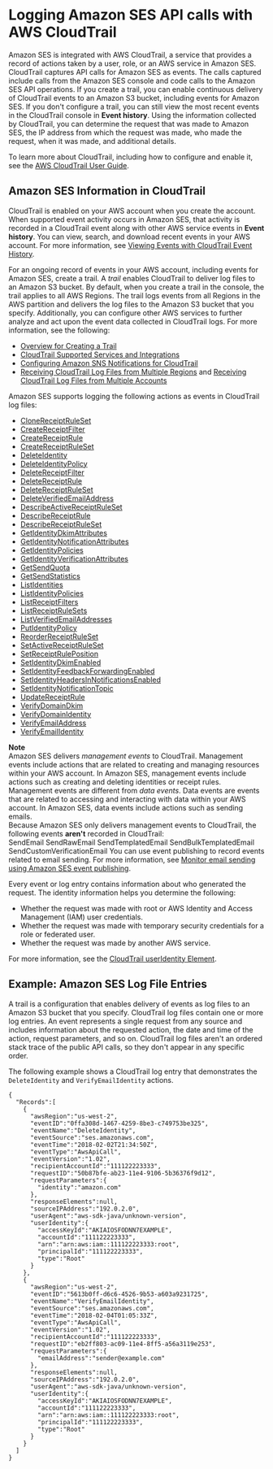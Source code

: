 # Logging Amazon SES API calls with AWS CloudTrail<a name="logging-using-cloudtrail"></a>

Amazon SES is integrated with AWS CloudTrail, a service that provides a record of actions taken by a user, role, or an AWS service in Amazon SES\. CloudTrail captures API calls for Amazon SES as events\. The calls captured include calls from the Amazon SES console and code calls to the Amazon SES API operations\. If you create a trail, you can enable continuous delivery of CloudTrail events to an Amazon S3 bucket, including events for Amazon SES\. If you don't configure a trail, you can still view the most recent events in the CloudTrail console in **Event history**\. Using the information collected by CloudTrail, you can determine the request that was made to Amazon SES, the IP address from which the request was made, who made the request, when it was made, and additional details\. 

To learn more about CloudTrail, including how to configure and enable it, see the [AWS CloudTrail User Guide](https://docs.aws.amazon.com/awscloudtrail/latest/userguide/)\.

## Amazon SES Information in CloudTrail<a name="service-name-info-in-cloudtrail"></a>

CloudTrail is enabled on your AWS account when you create the account\. When supported event activity occurs in Amazon SES, that activity is recorded in a CloudTrail event along with other AWS service events in **Event history**\. You can view, search, and download recent events in your AWS account\. For more information, see [Viewing Events with CloudTrail Event History](https://docs.aws.amazon.com/awscloudtrail/latest/userguide/view-cloudtrail-events.html)\. 

For an ongoing record of events in your AWS account, including events for Amazon SES, create a trail\. A *trail* enables CloudTrail to deliver log files to an Amazon S3 bucket\. By default, when you create a trail in the console, the trail applies to all AWS Regions\. The trail logs events from all Regions in the AWS partition and delivers the log files to the Amazon S3 bucket that you specify\. Additionally, you can configure other AWS services to further analyze and act upon the event data collected in CloudTrail logs\. For more information, see the following: 
+ [Overview for Creating a Trail](https://docs.aws.amazon.com/awscloudtrail/latest/userguide/cloudtrail-create-and-update-a-trail.html)
+ [CloudTrail Supported Services and Integrations](https://docs.aws.amazon.com/awscloudtrail/latest/userguide/cloudtrail-aws-service-specific-topics.html#cloudtrail-aws-service-specific-topics-integrations)
+ [Configuring Amazon SNS Notifications for CloudTrail](https://docs.aws.amazon.com/awscloudtrail/latest/userguide/getting_notifications_top_level.html)
+ [Receiving CloudTrail Log Files from Multiple Regions](https://docs.aws.amazon.com/awscloudtrail/latest/userguide/receive-cloudtrail-log-files-from-multiple-regions.html) and [Receiving CloudTrail Log Files from Multiple Accounts](https://docs.aws.amazon.com/awscloudtrail/latest/userguide/cloudtrail-receive-logs-from-multiple-accounts.html)

Amazon SES supports logging the following actions as events in CloudTrail log files:
+ [CloneReceiptRuleSet](https://docs.aws.amazon.com/ses/latest/APIReference/API_CloneReceiptRuleSet.html)
+ [CreateReceiptFilter](https://docs.aws.amazon.com/ses/latest/APIReference/API_CreateReceiptFilter.html)
+ [CreateReceiptRule](https://docs.aws.amazon.com/ses/latest/APIReference/API_CreateReceiptRule.html)
+ [CreateReceiptRuleSet](https://docs.aws.amazon.com/ses/latest/APIReference/API_CreateReceiptRuleSet.html)
+ [DeleteIdentity](https://docs.aws.amazon.com/ses/latest/APIReference/API_DeleteIdentity.html)
+ [DeleteIdentityPolicy](https://docs.aws.amazon.com/ses/latest/APIReference/API_DeleteIdentityPolicy.html)
+ [DeleteReceiptFilter](https://docs.aws.amazon.com/ses/latest/APIReference/API_DeleteReceiptFilter.html)
+ [DeleteReceiptRule](https://docs.aws.amazon.com/ses/latest/APIReference/API_DeleteReceiptRule.html)
+ [DeleteReceiptRuleSet](https://docs.aws.amazon.com/ses/latest/APIReference/API_DeleteReceiptRuleSet.html)
+ [DeleteVerifiedEmailAddress](https://docs.aws.amazon.com/ses/latest/APIReference/API_DeleteVerifiedEmailAddress.html)
+ [DescribeActiveReceiptRuleSet](https://docs.aws.amazon.com/ses/latest/APIReference/API_DescribeActiveReceiptRuleSet.html)
+ [DescribeReceiptRule](https://docs.aws.amazon.com/ses/latest/APIReference/API_DescribeReceiptRule.html)
+ [DescribeReceiptRuleSet](https://docs.aws.amazon.com/ses/latest/APIReference/API_DescribeReceiptRuleSet.html)
+ [GetIdentityDkimAttributes](https://docs.aws.amazon.com/ses/latest/APIReference/API_GetIdentityDkimAttributes.html)
+ [GetIdentityNotificationAttributes](https://docs.aws.amazon.com/ses/latest/APIReference/API_GetIdentityNotificationAttributes.html)
+ [GetIdentityPolicies](https://docs.aws.amazon.com/ses/latest/APIReference/API_GetIdentityPolicies.html)
+ [GetIdentityVerificationAttributes](https://docs.aws.amazon.com/ses/latest/APIReference/API_GetIdentityVerificationAttributes.html)
+ [GetSendQuota](https://docs.aws.amazon.com/ses/latest/APIReference/API_GetSendQuota.html)
+ [GetSendStatistics](https://docs.aws.amazon.com/ses/latest/APIReference/API_GetSendStatistics.html)
+ [ListIdentities](https://docs.aws.amazon.com/ses/latest/APIReference/API_ListIdentities.html)
+ [ListIdentityPolicies](https://docs.aws.amazon.com/ses/latest/APIReference/API_ListIdentityPolicies.html)
+ [ListReceiptFilters](https://docs.aws.amazon.com/ses/latest/APIReference/API_ListReceiptFilters.html)
+ [ListReceiptRuleSets](https://docs.aws.amazon.com/ses/latest/APIReference/API_ListReceiptRuleSets.html)
+ [ListVerifiedEmailAddresses](https://docs.aws.amazon.com/ses/latest/APIReference/API_ListVerifiedEmailAddresses.html)
+ [PutIdentityPolicy](https://docs.aws.amazon.com/ses/latest/APIReference/API_PutIdentityPolicy.html)
+ [ReorderReceiptRuleSet](https://docs.aws.amazon.com/ses/latest/APIReference/API_ReorderReceiptRuleSet.html)
+ [SetActiveReceiptRuleSet](https://docs.aws.amazon.com/ses/latest/APIReference/API_SetActiveReceiptRuleSet.html)
+ [SetReceiptRulePosition](https://docs.aws.amazon.com/ses/latest/APIReference/API_SetReceiptRulePosition.html)
+ [SetIdentityDkimEnabled](https://docs.aws.amazon.com/ses/latest/APIReference/API_SetIdentityDkimEnabled.html)
+ [SetIdentityFeedbackForwardingEnabled](https://docs.aws.amazon.com/ses/latest/APIReference/API_SetIdentityFeedbackForwardingEnabled.html)
+ [SetIdentityHeadersInNotificationsEnabled](https://docs.aws.amazon.com/ses/latest/APIReference/API_SetIdentityHeadersInNotificationsEnabled.html)
+ [SetIdentityNotificationTopic](https://docs.aws.amazon.com/ses/latest/APIReference/API_SetIdentityNotificationTopic.html)
+ [UpdateReceiptRule](https://docs.aws.amazon.com/ses/latest/APIReference/API_UpdateReceiptRule.html)
+ [VerifyDomainDkim](https://docs.aws.amazon.com/ses/latest/APIReference/API_VerifyDomainDkim.html)
+ [VerifyDomainIdentity](https://docs.aws.amazon.com/ses/latest/APIReference/API_VerifyDomainIdentity.html)
+ [VerifyEmailAddress](https://docs.aws.amazon.com/ses/latest/APIReference/API_VerifyEmailAddress.html)
+ [VerifyEmailIdentity](https://docs.aws.amazon.com/ses/latest/APIReference/API_VerifyEmailIdentity.html)

**Note**  
Amazon SES delivers *management events* to CloudTrail\. Management events include actions that are related to creating and managing resources within your AWS account\. In Amazon SES, management events include actions such as creating and deleting identities or receipt rules\.  
Management events are different from *data events*\. Data events are events that are related to accessing and interacting with data within your AWS account\. In Amazon SES, data events include actions such as sending emails\.  
Because Amazon SES only delivers management events to CloudTrail, the following events **aren't** recorded in CloudTrail:  
SendEmail
SendRawEmail
SendTemplatedEmail
SendBulkTemplatedEmail
SendCustomVerificationEmail
You can use event publishing to record events related to email sending\. For more information, see [Monitor email sending using Amazon SES event publishing](monitor-using-event-publishing.md)\.

Every event or log entry contains information about who generated the request\. The identity information helps you determine the following: 
+ Whether the request was made with root or AWS Identity and Access Management \(IAM\) user credentials\.
+ Whether the request was made with temporary security credentials for a role or federated user\.
+ Whether the request was made by another AWS service\.

For more information, see the [CloudTrail userIdentity Element](https://docs.aws.amazon.com/awscloudtrail/latest/userguide/cloudtrail-event-reference-user-identity.html)\.

## Example: Amazon SES Log File Entries<a name="understanding-service-name-entries"></a>

 A trail is a configuration that enables delivery of events as log files to an Amazon S3 bucket that you specify\. CloudTrail log files contain one or more log entries\. An event represents a single request from any source and includes information about the requested action, the date and time of the action, request parameters, and so on\. CloudTrail log files aren't an ordered stack trace of the public API calls, so they don't appear in any specific order\.

The following example shows a CloudTrail log entry that demonstrates the `DeleteIdentity` and `VerifyEmailIdentity` actions\.

```
{
  "Records":[
    {
      "awsRegion":"us-west-2",
      "eventID":"0ffa308d-1467-4259-8be3-c749753be325",
      "eventName":"DeleteIdentity",
      "eventSource":"ses.amazonaws.com",
      "eventTime":"2018-02-02T21:34:50Z",
      "eventType":"AwsApiCall",
      "eventVersion":"1.02",
      "recipientAccountId":"111122223333",
      "requestID":"50b87bfe-ab23-11e4-9106-5b36376f9d12",
      "requestParameters":{
        "identity":"amazon.com"
      },
      "responseElements":null,
      "sourceIPAddress":"192.0.2.0",
      "userAgent":"aws-sdk-java/unknown-version",
      "userIdentity":{
        "accessKeyId":"AKIAIOSFODNN7EXAMPLE",
        "accountId":"111122223333",
        "arn":"arn:aws:iam::111122223333:root",
        "principalId":"111122223333",
        "type":"Root"
      }
    },
    {
      "awsRegion":"us-west-2",
      "eventID":"5613b0ff-d6c6-4526-9b53-a603a9231725",
      "eventName":"VerifyEmailIdentity",
      "eventSource":"ses.amazonaws.com",
      "eventTime":"2018-02-04T01:05:33Z",
      "eventType":"AwsApiCall",
      "eventVersion":"1.02",
      "recipientAccountId":"111122223333",
      "requestID":"eb2ff803-ac09-11e4-8ff5-a56a3119e253",
      "requestParameters":{
        "emailAddress":"sender@example.com"
      },
      "responseElements":null,
      "sourceIPAddress":"192.0.2.0",
      "userAgent":"aws-sdk-java/unknown-version",
      "userIdentity":{
        "accessKeyId":"AKIAIOSFODNN7EXAMPLE",
        "accountId":"111122223333",
        "arn":"arn:aws:iam::111122223333:root",
        "principalId":"111122223333",
        "type":"Root"
      }
    }
  ]
}
```
